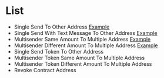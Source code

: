 # List
- Single Send To Other Address [Example](https://mega.nz/embed/s5xHwC6Y#QIgruIc4sYjOa4IGReiagcKIA7utVkJ3K0rM5A5sshY)
- Single Send With Text Message To Other Address [Example](https://mega.nz/embed/B54UDbgY#7ulSZvMJwNy53ee-TXMwEAOkVgxAtVqX7O3VnH_8f_A)
- Multisender Same Amount To Multiple Address [Example](https://mega.nz/embed/chBmRBJL#XX0hAuQmh_a8c7flJK-jWzj3hrQfFCFeIvxcPl5B15Y)
- Multisender Different Amount To Multiple Address [Example](https://mega.nz/embed/poIzAbCY#2zeU9Ux-_povDoyDi3S7vFE5h-5LcHW50Hu2RkFK7Zw)
- Single Send Token To Other Address
- Multisender Token Same Amount To Multiple Address
- Multisender Token Different Amount To Multiple Address
- Revoke Contract Address
